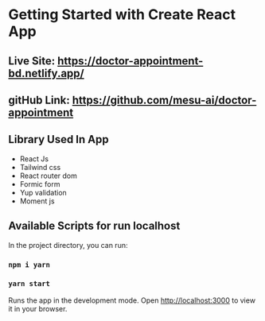 # Getting Started with Create React App
## Live Site: https://doctor-appointment-bd.netlify.app/

## gitHub Link: https://github.com/mesu-ai/doctor-appointment


## Library Used In App
- React Js
- Tailwind css
- React router dom
- Formic form
- Yup validation
- Moment js 


## Available Scripts for run localhost

In the project directory, you can run:

### `npm i yarn`
### `yarn start`

Runs the app in the development mode.
Open [http://localhost:3000](http://localhost:3000) to view it in your browser.


